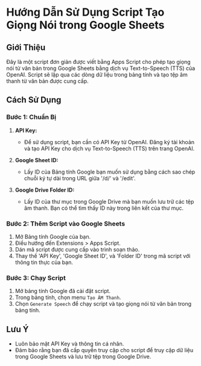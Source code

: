 # Hướng Dẫn Sử Dụng Script Tạo Giọng Nói trong Google Sheets

## Giới Thiệu

Đây là một script đơn giản được viết bằng Apps Script cho phép tạo giọng nói từ văn bản trong Google Sheets bằng dịch vụ Text-to-Speech (TTS) của OpenAI. Script sẽ lặp qua các dòng dữ liệu trong bảng tính và tạo tệp âm thanh từ văn bản được cung cấp.

## Cách Sử Dụng

### Bước 1: Chuẩn Bị

1. **API Key:**
   - Để sử dụng script, bạn cần có API Key từ OpenAI. Đăng ký tài khoản và tạo API Key cho dịch vụ Text-to-Speech (TTS) trên trang OpenAI.

2. **Google Sheet ID:**
   - Lấy ID của Bảng tính Google bạn muốn sử dụng bằng cách sao chép chuỗi ký tự dài trong URL giữa '/d/' và '/edit'.

3. **Google Drive Folder ID:**
   - Lấy ID của thư mục trong Google Drive mà bạn muốn lưu trữ các tệp âm thanh. Bạn có thể tìm thấy ID này trong liên kết của thư mục.

### Bước 2: Thêm Script vào Google Sheets

1. Mở Bảng tính Google của bạn.
2. Điều hướng đến Extensions > Apps Script.
3. Dán mã script được cung cấp vào trình soạn thảo.
4. Thay thế 'API Key', 'Google Sheet ID', và 'Folder ID' trong mã script với thông tin thực của bạn.

### Bước 3: Chạy Script

1. Mở bảng tính Google đã cài đặt script.
2. Trong bảng tính, chọn menu `Tạo ÂM Thanh`.
3. Chọn `Generate Speech` để chạy script và tạo giọng nói từ văn bản trong bảng tính.

## Lưu Ý

- Luôn bảo mật API Key và thông tin cá nhân.
- Đảm bảo rằng bạn đã cấp quyền truy cập cho script để truy cập dữ liệu trong Google Sheets và lưu trữ tệp trong Google Drive.

